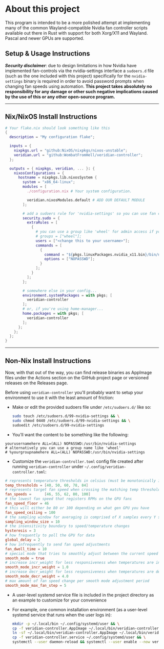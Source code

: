 # About this project

This program is intended to be a more polished attempt at implementing many of
the common Wayland-compatible Nvidia fan controller scripts available out there
in Rust with support for both Xorg/X11 and Wayland. Pascal and newer GPUs are
supported.

## Setup & Usage Instructions

**_Security disclaimer_**: due to design limitations in how Nvidia have implemented
fan-controls via the nvidia-settings interface a `sudoers.d` file (such as the one
included with this project) specifically for the `nvidia-settings` binary is
required in order to avoid password prompts when changing fan speeds using
automation. **This project takes absolutely no responsibility for any damage or
other such negative implications caused by the use of this or any other
open-source program.**

---

## Nix/NixOS Install Instructions

```nix
# Your flake.nix should look something like this
{
  description = "My configuration flake";

  inputs = {
    nixpkgs.url = "github:NixOS/nixpkgs/nixos-unstable";
    veridian.url = "github:WombatFromHell/veridian-controller";
  };

  outputs = { nixpkgs, veridian, ... }: {
    nixosConfigurations = {
      hostname = nixpkgs.lib.nixosSystem {
        system = "x86_64-linux";
        modules = [
          ./configuration.nix # Your system configuration.

          veridian.nixosModules.default # ADD OUR DEFAULT MODULE
        ];

        # add a sudoers rule for 'nvidia-settings' so you can use fan control support
        security.sudo = {
          extraRules = [
            {
              # you can use a group like 'wheel' for admin access if you like
              # groups = ["wheel"];
              users = ["<change this to your username>"];
              commands = [
                {
                  command = "${pkgs.linuxPackages.nvidia_x11.bin}/bin/nvidia-settings";
                  options = ["NOPASSWD"];
                }
              ];
            }
          ];
        };

        # somewhere else in your config...
        environment.systemPackages = with pkgs; [
          veridian-controller
        ];
        # or, if you're using home-manager...
        home.packages = with pkgs; [
          veridian-controller
        ];
      };
    };
  };
}
```

---

## Non-Nix Install Instructions

Now, with that out of the way, you can find release binaries as AppImage files
under the Actions section on the GitHub project page or versioned releases on
the Releases page.

Before using `veridian-controller` you'll probably want to setup your environment
to use it with the least amount of friction:

- Make or edit the provided sudoers file under `/etc/sudoers.d/` like so:

  ```bash
  sudo touch /etc/sudoers.d/99-nvidia-settings && \
  sudo chmod 0440 /etc/sudoers.d/99-nvidia-settings && \
  sudoedit /etc/sudoers.d/99-nvidia-settings
  ```

- You'll want the content to be something like the following:

```text
yourusernamehere ALL=(ALL) NOPASSWD:/usr/bin/nvidia-settings
# alternatively you can use a group name like 'wheel'
# %yourgroupnamehere ALL=(ALL) NOPASSWD:/usr/bin/nvidia-settings
```

- Customize the `veridian-controller.toml` config file created after running `veridian-controller` under `~/.config/veridian-controller.toml`:

```toml
# represents temperature thresholds in celsius (must be monotonically increasing)
temp_thresholds = [40, 50, 60, 78, 84]
# represents target fan speed when crossing the matching temp threshold (must be monotonically increasing)
fan_speeds =      [46, 55, 62, 80, 100]
# the lowest fan speed that registers RPMs on the GPU fans
fan_speed_floor = 46
# this will either be 80 or 100 depending on what gen GPU you have
fan_speed_ceiling = 100
# the sampling window for averaging is comprised of X samples every Y seconds
sampling_window_size = 10
# the insensitivity boundary to speed/temperature changes
hysteresis = 3
# how frequently to poll the GPU for data
global_delay = 2
# how infrequently to send fan speed adjustments
fan_dwell_time = 10
# special mode that tries to smoothly adjust between the current speed and the target speed
smooth_mode = true
# increase incr_weight for less responsiveness when temperatures are increasing
smooth_mode_incr_weight = 1.0
# increase decr_weight for less responsiveness when temperatures are decreasing
smooth_mode_decr_weight = 4.0
# max amount of fan speed change per smooth mode adjustment period
smooth_mode_max_fan_step = 5
```

- A user-level systemd service file is included in the project directory as an
  example to customize for your convenience

- For example, one common installation environment (as a user-level systemd service that runs when the user logs in):

  ```bash
  mkdir -p ~/.local/bin ~/.config/systemd/user && \
  cp -f veridian-controller.AppImage ~/.local/bin/veridian-controller.AppImage && \
  ln -sf ~/.local/bin/veridian-controller.AppImage ~/.local/bin/veridian-controller && \
  cp -f veridian-controller.service ~/.config/systemd/user && \
  systemctl --user daemon-reload && systemctl --user enable --now veridian-controller
  ```

```

```
